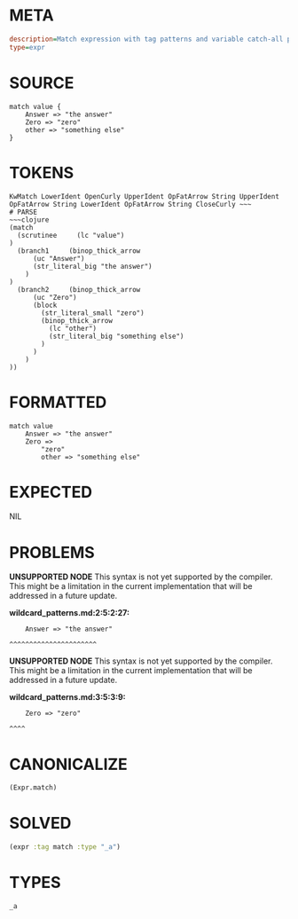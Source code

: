 # META
~~~ini
description=Match expression with tag patterns and variable catch-all pattern
type=expr
~~~
# SOURCE
~~~roc
match value {
    Answer => "the answer"
    Zero => "zero"
    other => "something else"
}
~~~
# TOKENS
~~~text
KwMatch LowerIdent OpenCurly UpperIdent OpFatArrow String UpperIdent OpFatArrow String LowerIdent OpFatArrow String CloseCurly ~~~
# PARSE
~~~clojure
(match
  (scrutinee     (lc "value")
)
  (branch1     (binop_thick_arrow
      (uc "Answer")
      (str_literal_big "the answer")
    )
)
  (branch2     (binop_thick_arrow
      (uc "Zero")
      (block
        (str_literal_small "zero")
        (binop_thick_arrow
          (lc "other")
          (str_literal_big "something else")
        )
      )
    )
))
~~~
# FORMATTED
~~~roc
match value
	Answer => "the answer"
	Zero => 
		"zero"
		other => "something else"
~~~
# EXPECTED
NIL
# PROBLEMS
**UNSUPPORTED NODE**
This syntax is not yet supported by the compiler.
This might be a limitation in the current implementation that will be addressed in a future update.

**wildcard_patterns.md:2:5:2:27:**
```roc
    Answer => "the answer"
```
    ^^^^^^^^^^^^^^^^^^^^^^


**UNSUPPORTED NODE**
This syntax is not yet supported by the compiler.
This might be a limitation in the current implementation that will be addressed in a future update.

**wildcard_patterns.md:3:5:3:9:**
```roc
    Zero => "zero"
```
    ^^^^


# CANONICALIZE
~~~clojure
(Expr.match)
~~~
# SOLVED
~~~clojure
(expr :tag match :type "_a")
~~~
# TYPES
~~~roc
_a
~~~
